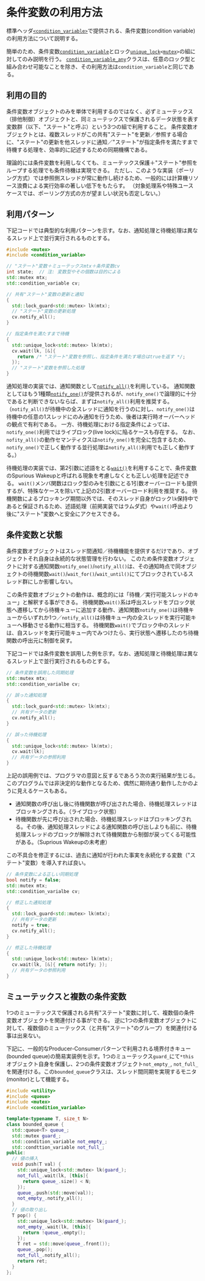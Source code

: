 # 条件変数の利用方法
標準ヘッダ[`<condition_variable>`](/reference/condition_variable.md)で提供される、条件変数(condition variable)の利用方法について説明する。

簡単のため、条件変数[`condition_variable`](/reference/condition_variable/condition_variable.md)とロック[`unique_lock`](/reference/mutex/unique_lock.md)`<`[`mutex`](/reference/mutex/mutex.md)`>`の組に対してのみ説明を行う。
[`condition_variable_any`](/reference/condition_variable/condition_variable_any.md)クラスは、任意のロック型と組み合わせ可能なことを除き、その利用方法は`condition_variable`と同じである。


## 利用の目的
条件変数オブジェクトのみを単体で利用するのではなく、必ずミューテックス（排他制御）オブジェクトと、同ミューテックスで保護されるデータ状態を表す変数群（以下、"ステート"と呼ぶ）という3つの組で利用すること。
条件変数オブジェクトとは、複数スレッドがこの共有"ステート"を更新／参照する場合に、"ステート"の更新を他スレッドに通知／"ステート"が指定条件を満たすまで待機する処理を、効率的に記述するための同期機構である。

理論的には条件変数を利用しなくても、ミューテックス保護＋"ステート"参照をループする処理でも条件待機は実現できる。
ただし、このような実装（ポーリング方式）では参照側スレッドが常に動作し続けるため、一般的には計算機リソース浪費による実行効率の著しい低下をもたらす。
（対象処理系や特殊ユースケースでは、ポーリング方式の方が望ましい状況も否定しない。）


## 利用パターン
下記コードでは典型的な利用パターンを示す。なお、通知処理と待機処理は異なるスレッド上で並行実行されるものとする。

```cpp
#include <mutex>
#include <condition_variable>

// "ステート"変数＋ミューテックスmtx＋条件変数cv
int state;  // 注: 変数型やその個数は目的による
std::mutex mtx;
std::condition_variable cv;
```

```cpp
// 共有"ステート"変数の更新と通知
{
  std::lock_guard<std::mutex> lk(mtx);
  // "ステート"変数の更新処理
  cv.notify_all();
}
```

```cpp
// 指定条件を満たすまで待機
{
  std::unique_lock<std::mutex> lk(mtx);
  cv.wait(lk, [&]{
    return /* "ステート"変数を参照し、指定条件を満たす場合はtrueを返す */;
  });
  // "ステート"変数を参照した処理
}
```

通知処理の実装では、通知関数として[`notify_all()`](/reference/condition_variable/condition_variable/notify_all.md)を利用している。
通知関数としてはもう1種類[`notify_one()`](/reference/condition_variable/condition_variable/notify_one.md)が提供されるが、`notify_one()`で論理的に十分であると判断できないならば、まずは`notify_all()`利用を推奨する。
（`notify_all()`が待機中の全スレッドに通知を行うのに対し、`notify_one()`は待機中の任意の1スレッドにのみ通知を行うため、後者は実行時オーバーヘッドの観点で有利である。
一方、待機処理における指定条件によっては、`notify_one()`利用ではライブロック(live lock)に陥るケースも存在する。
なお、`nofity_all()`の動作セマンティクスは`notify_one()`を完全に包含するため、`notify_one()`で正しく動作する並行処理は`notify_all()`利用でも正しく動作する。）

待機処理の実装では、第2引数に述語をとる[`wait()`](/reference/condition_variable/condition_variable/wait.md)を利用することで、条件変数のSpurious Wakeupと呼ばれる現象を考慮しなくとも正しい処理を記述できる。
`wait()`メンバ関数はロック型のみを引数にとる1引数オーバーロードも提供するが、特殊なケースを除いて上記の2引数オーバーロード利用を推奨する。
待機関数によるブロッキング期間以外では、そのスレッド自身がロック`lk`保持中であると保証されるため、述語処理（前掲実装ではラムダ式）や`wait()`呼出より後に"ステート"変数へと安全にアクセスできる。


## 条件変数と状態
条件変数オブジェクトはスレッド間通知／待機機能を提供するだけであり、オブジェクトそれ自身は永続的な状態管理を行わない。
このため条件変数オブジェクトに対する通知関数`notify_one()`/`notify_all()`は、その通知時点で同オブジェクトの待機関数`wait()`/`wait_for()`/`wait_until()`にてブロックされているスレッド群にしか影響しない。

この条件変数オブジェクトの動作は、概念的には「待機／実行可能スレッドのキュー」と解釈する事ができる。
待機関数`wait()`系は呼出スレッドをブロック状態へ遷移してから待機キューに追加する動作、通知関数`notify_one()`は待機キューからいずれか1つ／`notify_all()`は待機キュー内の全スレッドを実行可能キューへ移動させる動作に相当する。
待機関数`wait()`でブロック中のスレッドは、自スレッドを実行可能キュー内でみつけたら、実行状態へ遷移したのち待機関数の呼出元に制御を戻す。

下記コードでは条件変数を誤用した例を示す。なお、通知処理と待機処理は異なるスレッド上で並行実行されるものとする。

```cpp
// 条件変数を誤用した同期処理
std::mutex mtx;
std::condition_varialbe cv;
```

```cpp
// 誤った通知処理
{
  std::lock_guard<std::mutex> lk(mtx);
  // 共有データの更新
  cv.notify_all();
}
```

```cpp
// 誤った待機処理
{
  std::unique_lock<std::mutex> lk(mtx);
  cv.wait(lk);
  // 共有データの参照利用
}
```

上記の誤用例では、プログラマの意図と反するであろう次の実行結果が生じる。
このプログラムでは非決定的な動作となるため、偶然に期待通り動作したかのように見えるケースもある。

* 通知関数の呼び出し後に待機関数が呼び出された場合、待機処理スレッドはブロッキングされる。（ライブロック状態）
* 待機関数が先に呼び出された場合、待機処理スレッドはブロッキングされる。その後、通知処理スレッドによる通知関数の呼び出しよりも前に、待機処理スレッドのブロックが解除されて待機関数から制御が戻ってくる可能性がある。（Suprious Wakeupの未考慮）

この不具合を修正するには、過去に通知が行われた事実を永続化する変数（"ステート"変数）を導入すれば良い。

```cpp
// 条件変数による正しい同期処理
bool notify = false;
std::mutex mtx;
std::condition_varialbe cv;
```

```cpp
// 修正した通知処理
{
  std::lock_guard<std::mutex> lk(mtx);
  // 共有データの更新
  notify = true;
  cv.notify_all();
}
```

```cpp
// 修正した待機処理
{
  std::unique_lock<std::mutex> lk(mtx);
  cv.wait(lk, [&]{ return notify; });
  // 共有データの参照利用
}
```


## ミューテックスと複数の条件変数
1つのミューテックスで保護される共有"ステート"変数に対して、複数個の条件変数オブジェクトを関連付ける事ができる。
逆に1つの条件変数オブジェクトに対して、複数個のミューテックス（と共有"ステート"のグループ）を関連付ける事は出来ない。

下記に、一般的なProducer-Consumerパターンで利用される境界付きキュー(bounded queue)の簡易実装例を示す。1つのミューテックス`guard_`にて`*this`オブジェクト自身を保護し、2つの条件変数オブジェクト`not_empty_`, `not_full_`を関連付ける。この`bounded_queue`クラスは、スレッド間同期を実現するモニタ(monitor)として機能する。

```cpp
#include <utility>
#include <queue>
#include <mutex>
#include <condition_variable>

template<typename T, size_t N>
class bounded_queue {
  std::queue<T> queue_;
  std::mutex guard_;
  std::condition_variable not_empty_;
  std::condttion_variable not_full_;
public:
  // 値の挿入
  void push(T val) {
    std::unique_lock<std::mutex> lk(guard_);
    not_full_.wait(lk, [this]{
      return queue_.size() < N;
    });
    queue_.push(std::move(val));
    not_empty_.notify_all();
  }
  // 値の取り出し
  T pop() {
    std::unique_lock<std::mutex> lk(guard_);
    not_empty_.wait(lk, [this]{
      return !queue_.empty();
    });
    T ret = std::move(queue_.front());
    queue_.pop();
    not_full_.notify_all();
    return ret;
  }
};
```

